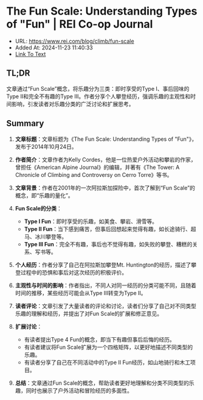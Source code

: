 # The Fun Scale: Understanding Types of "Fun" | REI Co-op Journal
- URL: https://www.rei.com/blog/climb/fun-scale
- Added At: 2024-11-23 11:40:33
- [Link To Text](2024-11-23-the-fun-scale-understanding-types-of-fun-rei-co-op-journal_raw.md)

## TL;DR
文章通过“Fun Scale”概念，将乐趣分为三类：即时享受的Type I、事后回味的Type II和完全不有趣的Type III。作者分享个人攀登经历，强调乐趣的主观性和时间影响，引发读者对乐趣分类的广泛讨论和扩展思考。

## Summary
1. **文章标题**：文章标题为《The Fun Scale: Understanding Types of "Fun"》，发布于2014年10月24日。

2. **作者简介**：文章作者为Kelly Cordes，他是一位热爱户外活动和攀岩的作家，曾担任《American Alpine Journal》的编辑，并著有《The Tower: A Chronicle of Climbing and Controversy on Cerro Torre》等书。

3. **文章背景**：作者在2001年的一次阿拉斯加探险中，首次了解到“Fun Scale”的概念，即“乐趣的量化”。

4. **Fun Scale的分类**：
   - **Type I Fun**：即时享受的乐趣，如美食、攀岩、滑雪等。
   - **Type II Fun**：当下感到痛苦，但事后回想起来觉得有趣，如长途骑行、超马、冰川攀登等。
   - **Type III Fun**：完全不有趣，事后也不觉得有趣，如失败的攀登、糟糕的关系、写书等。

5. **个人经历**：作者分享了自己在阿拉斯加攀登Mt. Huntington的经历，描述了攀登过程中的恐惧和事后对这次经历的积极评价。

6. **主观性与时间的影响**：作者指出，不同人对同一经历的分类可能不同，且随着时间的推移，某些经历可能会从Type III转变为Type II。

7. **读者评论**：文章引发了大量读者的评论和讨论，读者们分享了自己对不同类型乐趣的理解和经历，并提出了对Fun Scale的扩展和修正意见。

8. **扩展讨论**：
   - 有读者提出Type 4 Fun的概念，即当下有趣但事后后悔的经历。
   - 有读者建议将Fun Scale扩展为一个四格矩阵，以更好地描述不同类型的乐趣。
   - 有读者分享了自己在不同活动中的Type II Fun经历，如山地骑行和木工项目。

9. **总结**：文章通过Fun Scale的概念，帮助读者更好地理解和分类不同类型的乐趣，同时也展示了户外活动和冒险经历的多面性。
